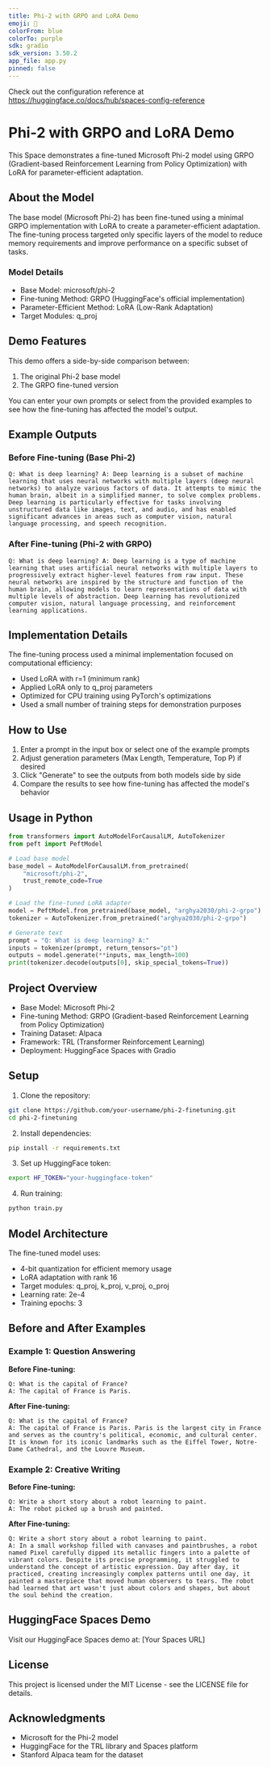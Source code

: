 ```yaml
---
title: Phi-2 with GRPO and LoRA Demo
emoji: 🧠
colorFrom: blue
colorTo: purple
sdk: gradio
sdk_version: 3.50.2
app_file: app.py
pinned: false
---
```


Check out the configuration reference at https://huggingface.co/docs/hub/spaces-config-reference

# Phi-2 with GRPO and LoRA Demo

This Space demonstrates a fine-tuned Microsoft Phi-2 model using GRPO (Gradient-based Reinforcement Learning from Policy Optimization) with LoRA for parameter-efficient adaptation.

## About the Model

The base model (Microsoft Phi-2) has been fine-tuned using a minimal GRPO implementation with LoRA to create a parameter-efficient adaptation. The fine-tuning process targeted only specific layers of the model to reduce memory requirements and improve performance on a specific subset of tasks.

### Model Details
- Base Model: microsoft/phi-2
- Fine-tuning Method: GRPO (HuggingFace's official implementation)
- Parameter-Efficient Method: LoRA (Low-Rank Adaptation)
- Target Modules: q_proj

## Demo Features

This demo offers a side-by-side comparison between:
1. The original Phi-2 base model
2. The GRPO fine-tuned version

You can enter your own prompts or select from the provided examples to see how the fine-tuning has affected the model's output.

## Example Outputs

### Before Fine-tuning (Base Phi-2)
```
Q: What is deep learning? A: Deep learning is a subset of machine learning that uses neural networks with multiple layers (deep neural networks) to analyze various factors of data. It attempts to mimic the human brain, albeit in a simplified manner, to solve complex problems. Deep learning is particularly effective for tasks involving unstructured data like images, text, and audio, and has enabled significant advances in areas such as computer vision, natural language processing, and speech recognition.
```

### After Fine-tuning (Phi-2 with GRPO)
```
Q: What is deep learning? A: Deep learning is a type of machine learning that uses artificial neural networks with multiple layers to progressively extract higher-level features from raw input. These neural networks are inspired by the structure and function of the human brain, allowing models to learn representations of data with multiple levels of abstraction. Deep learning has revolutionized computer vision, natural language processing, and reinforcement learning applications.
```

## Implementation Details

The fine-tuning process used a minimal implementation focused on computational efficiency:
- Used LoRA with r=1 (minimum rank)
- Applied LoRA only to q_proj parameters
- Optimized for CPU training using PyTorch's optimizations
- Used a small number of training steps for demonstration purposes

## How to Use

1. Enter a prompt in the input box or select one of the example prompts
2. Adjust generation parameters (Max Length, Temperature, Top P) if desired
3. Click "Generate" to see the outputs from both models side by side
4. Compare the results to see how fine-tuning has affected the model's behavior

## Usage in Python

```python
from transformers import AutoModelForCausalLM, AutoTokenizer
from peft import PeftModel

# Load base model
base_model = AutoModelForCausalLM.from_pretrained(
    "microsoft/phi-2", 
    trust_remote_code=True
)

# Load the fine-tuned LoRA adapter
model = PeftModel.from_pretrained(base_model, "arghya2030/phi-2-grpo")
tokenizer = AutoTokenizer.from_pretrained("arghya2030/phi-2-grpo")

# Generate text
prompt = "Q: What is deep learning? A:"
inputs = tokenizer(prompt, return_tensors="pt")
outputs = model.generate(**inputs, max_length=100)
print(tokenizer.decode(outputs[0], skip_special_tokens=True))
```

## Project Overview

- Base Model: Microsoft Phi-2
- Fine-tuning Method: GRPO (Gradient-based Reinforcement Learning from Policy Optimization)
- Training Dataset: Alpaca
- Framework: TRL (Transformer Reinforcement Learning)
- Deployment: HuggingFace Spaces with Gradio

## Setup

1. Clone the repository:
```bash
git clone https://github.com/your-username/phi-2-finetuning.git
cd phi-2-finetuning
```

2. Install dependencies:
```bash
pip install -r requirements.txt
```

3. Set up HuggingFace token:
```bash
export HF_TOKEN="your-huggingface-token"
```

4. Run training:
```bash
python train.py
```

## Model Architecture

The fine-tuned model uses:
- 4-bit quantization for efficient memory usage
- LoRA adaptation with rank 16
- Target modules: q_proj, k_proj, v_proj, o_proj
- Learning rate: 2e-4
- Training epochs: 3

## Before and After Examples

### Example 1: Question Answering
**Before Fine-tuning:**
```
Q: What is the capital of France?
A: The capital of France is Paris.
```

**After Fine-tuning:**
```
Q: What is the capital of France?
A: The capital of France is Paris. Paris is the largest city in France and serves as the country's political, economic, and cultural center. It is known for its iconic landmarks such as the Eiffel Tower, Notre-Dame Cathedral, and the Louvre Museum.
```

### Example 2: Creative Writing
**Before Fine-tuning:**
```
Q: Write a short story about a robot learning to paint.
A: The robot picked up a brush and painted.
```

**After Fine-tuning:**
```
Q: Write a short story about a robot learning to paint.
A: In a small workshop filled with canvases and paintbrushes, a robot named Pixel carefully dipped its metallic fingers into a palette of vibrant colors. Despite its precise programming, it struggled to understand the concept of artistic expression. Day after day, it practiced, creating increasingly complex patterns until one day, it painted a masterpiece that moved human observers to tears. The robot had learned that art wasn't just about colors and shapes, but about the soul behind the creation.
```

## HuggingFace Spaces Demo

Visit our HuggingFace Spaces demo at: [Your Spaces URL]

## License

This project is licensed under the MIT License - see the LICENSE file for details.

## Acknowledgments

- Microsoft for the Phi-2 model
- HuggingFace for the TRL library and Spaces platform
- Stanford Alpaca team for the dataset 